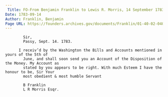 ```yaml
---
 Title: FO-From Benjamin Franklin to Lewis R. Morris, 14 September 1783
Date: 1783-09-14
Author: Franklin, Benjamin
Page URL: https://founders.archives.gov/documents/Franklin/01-40-02-0400
---
```


          
            Sir,
            Passy, Sept. 14. 1783.
          
          I receiv’d by the Washington the Bills and Accounts mentioned in yours of the 5th of
            June, and shall soon send you an Account of the Disposition of the Money. My Account as
            stated by you appears to be right. With much Esteem I have the honour to be, Sir Your
            most obedient & most humble Servant
          
            B Franklin
            L R Morris Esqr.
          
        
